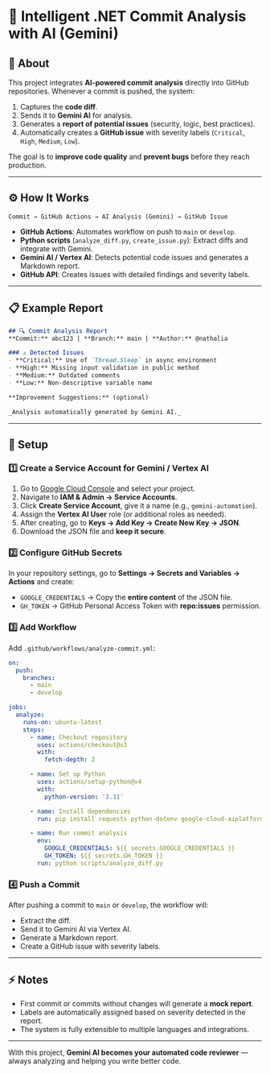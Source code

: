 # 🤖 Intelligent .NET Commit Analysis with AI (Gemini)

## 📌 About

This project integrates **AI-powered commit analysis** directly into GitHub repositories.
Whenever a commit is pushed, the system:

1. Captures the **code diff**.
2. Sends it to **Gemini AI** for analysis.
3. Generates a **report of potential issues** (security, logic, best practices).
4. Automatically creates a **GitHub issue** with severity labels (`Critical`, `High`, `Medium`, `Low`).

The goal is to **improve code quality** and **prevent bugs** before they reach production.

---

## ⚙️ How It Works

```plaintext
Commit → GitHub Actions → AI Analysis (Gemini) → GitHub Issue
```

* **GitHub Actions**: Automates workflow on push to `main` or `develop`.
* **Python scripts** (`analyze_diff.py`, `create_issue.py`): Extract diffs and integrate with Gemini.
* **Gemini AI / Vertex AI**: Detects potential code issues and generates a Markdown report.
* **GitHub API**: Creates issues with detailed findings and severity labels.

---

## 📋 Example Report

```markdown
## 🔍 Commit Analysis Report
**Commit:** abc123 | **Branch:** main | **Author:** @nathalia  

### ⚠️ Detected Issues
- **Critical:** Use of `Thread.Sleep` in async environment  
- **High:** Missing input validation in public method  
- **Medium:** Outdated comments  
- **Low:** Non-descriptive variable name  

**Improvement Suggestions:** (optional)

_Analysis automatically generated by Gemini AI._
```

---

## 🔑 Setup

### 1️⃣ Create a Service Account for Gemini / Vertex AI

1. Go to [Google Cloud Console](https://console.cloud.google.com/) and select your project.
2. Navigate to **IAM & Admin → Service Accounts**.
3. Click **Create Service Account**, give it a name (e.g., `gemini-automation`).
4. Assign the **Vertex AI User** role (or additional roles as needed).
5. After creating, go to **Keys → Add Key → Create New Key → JSON**.
6. Download the JSON file and **keep it secure**.

### 2️⃣ Configure GitHub Secrets

In your repository settings, go to **Settings → Secrets and Variables → Actions** and create:

* `GOOGLE_CREDENTIALS` → Copy the **entire content** of the JSON file.
* `GH_TOKEN` → GitHub Personal Access Token with **repo:issues** permission.

### 3️⃣ Add Workflow

Add `.github/workflows/analyze-commit.yml`:

```yaml
on:
  push:
    branches:
      - main
      - develop

jobs:
  analyze:
    runs-on: ubuntu-latest
    steps:
      - name: Checkout repository
        uses: actions/checkout@v3
        with:
          fetch-depth: 2

      - name: Set up Python
        uses: actions/setup-python@v4
        with:
          python-version: '3.11'

      - name: Install dependencies
        run: pip install requests python-dotenv google-cloud-aiplatform

      - name: Run commit analysis
        env:
          GOOGLE_CREDENTIALS: ${{ secrets.GOOGLE_CREDENTIALS }}
          GH_TOKEN: ${{ secrets.GH_TOKEN }}
        run: python scripts/analyze_diff.py
```

### 4️⃣ Push a Commit

After pushing a commit to `main` or `develop`, the workflow will:

* Extract the diff.
* Send it to Gemini AI via Vertex AI.
* Generate a Markdown report.
* Create a GitHub issue with severity labels.

---

## ⚡ Notes

* First commit or commits without changes will generate a **mock report**.
* Labels are automatically assigned based on severity detected in the report.
* The system is fully extensible to multiple languages and integrations.

---

With this project, **Gemini AI becomes your automated code reviewer** — always analyzing and helping you write better code.